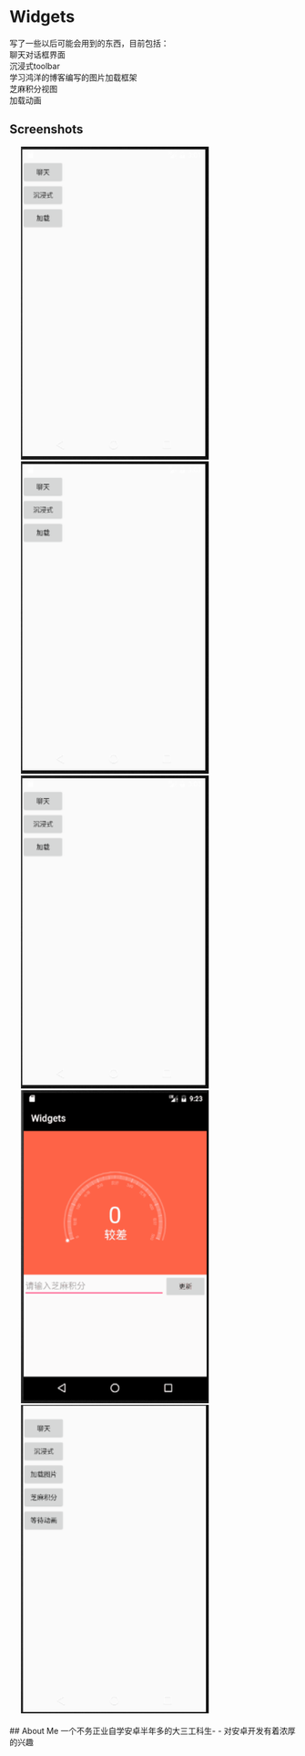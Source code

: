 # Widgets
写了一些以后可能会用到的东西，目前包括：<br>
聊天对话框界面<br>
沉浸式toolbar<br>
学习鸿洋的博客编写的图片加载框架<br>
芝麻积分视图<br>
加载动画<br>



## Screenshots

<img src="screenshots/liaotian.gif" width="330"  hspace="20">


<img src="screenshots/chenjinshi.gif" width="330"  hspace="20">



<img src="screenshots/jiazai.gif" width="330"  hspace="20">



<img src="screenshots/zhima.gif" width="330"  hspace="20">


<img src="screenshots/waiting.gif" width="330"  hspace="20">
<br><br>
## About Me
一个不务正业自学安卓半年多的大三工科生- - 对安卓开发有着浓厚的兴趣


